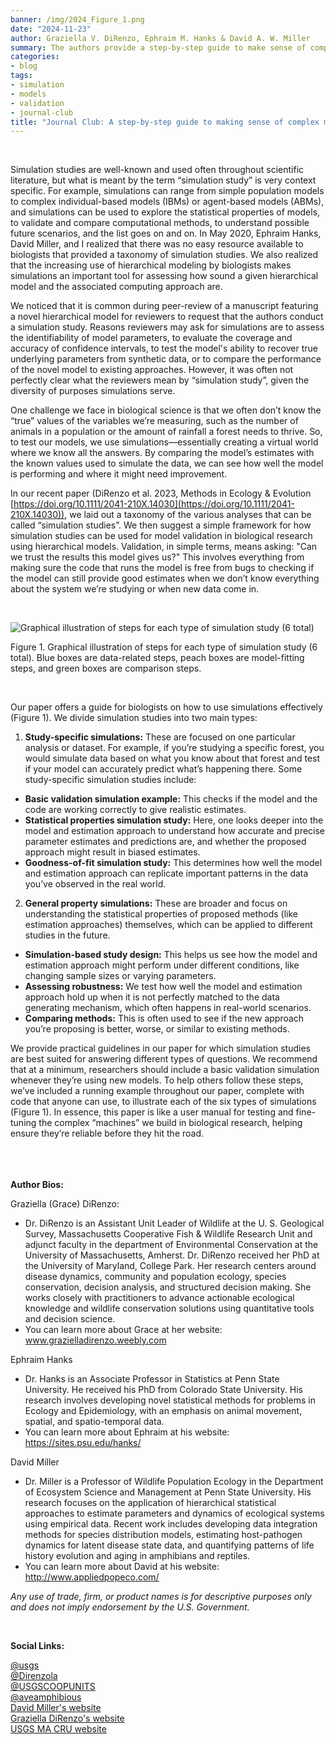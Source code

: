 ```yaml
---
banner: /img/2024_Figure_1.png
date: "2024-11-23"
author: Graziella V. DiRenzo, Ephraim M. Hanks & David A. W. Miller
summary: The authors provide a step-by-step guide to make sense of complex models using data simulations and discuss their recent paper.
categories:
- blog
tags: 
- simulation
- models
- validation
- journal-club
title: "Journal Club: A step-by-step guide to making sense of complex models using data simulations" 
---
```

&nbsp;

Simulation studies are well-known and used often throughout scientific literature, but what is meant by the term “simulation study” is very context specific. For example, simulations can range from simple population models to complex individual-based models (IBMs) or agent-based models (ABMs), and simulations can be used to explore the statistical properties of models, to validate and compare computational methods, to understand possible future scenarios, and the list goes on and on. In May 2020, Ephraim Hanks, David Miller, and I realized that there was no easy resource available to biologists that provided a taxonomy of simulation studies. We also realized that the increasing use of hierarchical modeling by biologists makes simulations an important tool for assessing how sound a given hierarchical model and the associated computing approach are.  

We noticed that it is common during peer-review of a manuscript featuring a novel hierarchical model for reviewers to request that the authors conduct a simulation study. Reasons reviewers may ask for simulations are to assess the identifiability of model parameters, to evaluate the coverage and accuracy of confidence intervals, to test the model's ability to recover true underlying parameters from synthetic data, or to compare the performance of the novel model to existing approaches. However, it was often not perfectly clear what the reviewers mean by “simulation study”, given the diversity of purposes simulations serve.  

One challenge we face in biological science is that we often don’t know the “true” values of the variables we’re measuring, such as the number of animals in a population or the amount of rainfall a forest needs to thrive. So, to test our models, we use simulations—essentially creating a virtual world where we know all the answers. By comparing the model’s estimates with the known values used to simulate the data, we can see how well the model is performing and where it might need improvement.

In our recent paper (DiRenzo et al. 2023, Methods in Ecology & Evolution [https://doi.org/10.1111/2041-210X.14030](https://doi.org/10.1111/2041-210X.14030)), we laid out a taxonomy of the various analyses that can be called “simulation studies”. We then suggest a simple framework for how simulation studies can be used for model validation in biological research using hierarchical models. Validation, in simple terms, means asking: "Can we trust the results this model gives us?" This involves everything from making sure the code that runs the model is free from bugs to checking if the model can still provide good estimates when we don’t know everything about the system we’re studying or when new data come in.

&nbsp;

![Graphical illustration of steps for each type of simulation study (6 total)](/img/2024_Figure_1.png)

Figure 1. Graphical illustration of steps for each type of simulation study (6 total). Blue boxes are data-related steps, peach boxes are model-fitting steps, and green boxes are comparison steps. 

&nbsp;

Our paper offers a guide for biologists on how to use simulations effectively (Figure 1). We divide simulation studies into two main types:
1.	**Study-specific simulations:** These are focused on one particular analysis or dataset. For example, if you’re studying a specific forest, you would simulate data based on what you know about that forest and test if your model can accurately predict what’s happening there.  Some study-specific simulation studies include:
- **Basic validation simulation example:** This checks if the model and the code are working correctly to give realistic estimates.
- **Statistical properties simulation study:** Here, one looks deeper into the model and estimation approach to understand how accurate and precise parameter estimates and predictions are, and whether the proposed approach might result in biased estimates.
- **Goodness-of-fit simulation study:** This determines how well the model and estimation approach can replicate important patterns in the data you’ve observed in the real world.
2.	**General property simulations:** These are broader and focus on understanding the statistical properties of proposed methods (like estimation approaches) themselves, which can be applied to different studies in the future.
- **Simulation-based study design:** This helps us see how the model and estimation approach might perform under different conditions, like changing sample sizes or varying parameters.
- **Assessing robustness:** We test how well the model and estimation approach hold up when it is not perfectly matched to the data generating mechanism, which often happens in real-world scenarios.
- **Comparing methods:** This is often used to see if the new approach you’re proposing is better, worse, or similar to existing methods.

We provide practical guidelines in our paper for which simulation studies are best suited for answering different types of questions. We recommend that at a minimum, researchers should include a basic validation simulation whenever they’re using new models. To help others follow these steps, we’ve included a running example throughout our paper, complete with code that anyone can use, to illustrate each of the six types of simulations (Figure 1). In essence, this paper is like a user manual for testing and fine-tuning the complex “machines” we build in biological research, helping ensure they’re reliable before they hit the road.


\
\
\
**Author Bios:**

Graziella (Grace) DiRenzo:
-	Dr. DiRenzo is an Assistant Unit Leader of Wildlife at the U. S. Geological Survey, Massachusetts Cooperative Fish & Wildlife Research Unit and adjunct faculty in the department of Environmental Conservation at the University of Massachusetts, Amherst. Dr. DiRenzo received her PhD at the University of Maryland, College Park. Her research centers around disease dynamics, community and population ecology, species conservation, decision analysis, and structured decision making. She works closely with practitioners to advance actionable ecological knowledge and wildlife conservation solutions using quantitative tools and decision science.
-	You can learn more about Grace at her website: www.grazielladirenzo.weebly.com

Ephraim Hanks
-	Dr. Hanks is an Associate Professor in Statistics at Penn State University.  He received his PhD from Colorado State University.  His research involves developing novel statistical methods for problems in Ecology and Epidemiology, with an emphasis on animal movement, spatial, and spatio-temporal data.
-	You can learn more about Ephraim at his website: https://sites.psu.edu/hanks/  

David Miller
-	Dr. Miller is a Professor of Wildlife Population Ecology in the Department of Ecosystem Science and Management at Penn State University. His research focuses on the application of hierarchical statistical approaches to estimate parameters and dynamics of ecological systems using empirical data. Recent work includes developing data integration methods for species distribution models, estimating host-pathogen dynamics for latent disease state data, and quantifying patterns of life history evolution and aging in amphibians and reptiles. 
-	You can learn more about David at his website: http://www.appliedpopeco.com/

*Any use of trade, firm, or product names is for descriptive purposes only and does not imply endorsement by the U.S. Government.*

&nbsp;

**Social Links:** 

[@usgs](https://x.com/USGS)\
[@Direnzola](https://x.com/DiRenzoLab)\
[@USGSCOOPUNITS](https://x.com/USGSCoopUnits)\
[@aveamphibious](https://x.com/aveamphibious)\
[David Miller's website](http://www.appliedpopeco.com/)\
[Graziella DiRenzo's website](https://grazielladirenzo.weebly.com/)\
[USGS MA CRU website](https://www1.usgs.gov/coopunits/unit/Massachusetts)

